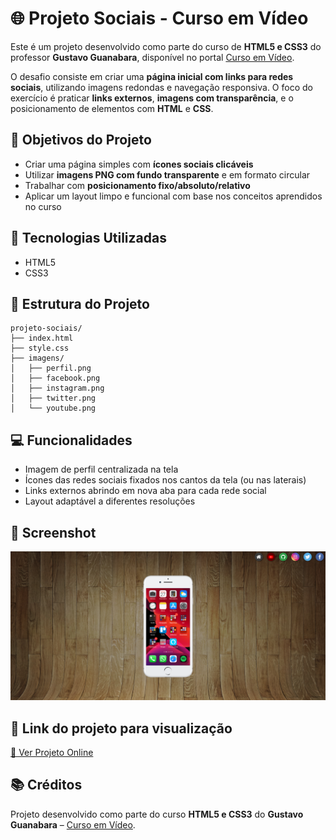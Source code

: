 # 🌐 Projeto Sociais - Curso em Vídeo

Este é um projeto desenvolvido como parte do curso de **HTML5 e CSS3** do professor **Gustavo Guanabara**, disponível no portal [Curso em Vídeo](https://www.cursoemvideo.com).

O desafio consiste em criar uma **página inicial com links para redes sociais**, utilizando imagens redondas e navegação responsiva. O foco do exercício é praticar **links externos**, **imagens com transparência**, e o posicionamento de elementos com **HTML** e **CSS**.

## 🎯 Objetivos do Projeto

- Criar uma página simples com **ícones sociais clicáveis**
- Utilizar **imagens PNG com fundo transparente** e em formato circular
- Trabalhar com **posicionamento fixo/absoluto/relativo**
- Aplicar um layout limpo e funcional com base nos conceitos aprendidos no curso

## 🧰 Tecnologias Utilizadas

- HTML5
- CSS3

## 📁 Estrutura do Projeto

```
projeto-sociais/
├── index.html
├── style.css
├── imagens/
│   ├── perfil.png
│   ├── facebook.png
│   ├── instagram.png
│   ├── twitter.png
│   └── youtube.png
```

## 💻 Funcionalidades

- Imagem de perfil centralizada na tela
- Ícones das redes sociais fixados nos cantos da tela (ou nas laterais)
- Links externos abrindo em nova aba para cada rede social
- Layout adaptável a diferentes resoluções

## 📸 Screenshot

![Preview do Projeto](img/screenshot.png)


## 🔗 Link do projeto para visualização

[🔗 Ver Projeto Online](https://stapani7.github.io/projeto-redes-sociais)

## 📚 Créditos

Projeto desenvolvido como parte do curso **HTML5 e CSS3** do **Gustavo Guanabara** – [Curso em Vídeo](https://www.cursoemvideo.com).
